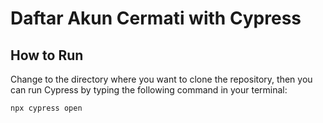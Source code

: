 # Daftar Akun Cermati with Cypress

## How to Run

Change to the directory where you want to clone the repository, then you can run Cypress by typing the following command in your terminal:

`npx cypress open`
